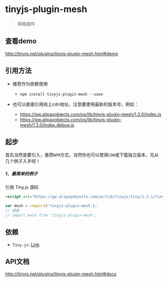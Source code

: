 # tinyjs-plugin-mesh

> 网格插件

## 查看demo

http://tinyjs.net/plugins/tinyjs-plugin-mesh.html#demo

## 引用方法

- 推荐作为依赖使用

  - `npm install tinyjs-plugin-mesh --save`

- 也可以直接引用线上cdn地址，注意要使用最新的版本号，例如：

  - https://gw.alipayobjects.com/os/lib/tinyjs-plugin-mesh/1.3.0/index.js
  - https://gw.alipayobjects.com/os/lib/tinyjs-plugin-mesh/1.3.0/index.debug.js

## 起步
首先当然是要引入，推荐`NPM`方式，当然你也可以使用`CDN`或下载独立版本，先从几个例子入手吧！

##### 1、最简单的例子

引用 Tiny.js 源码
``` html
<script src="https://gw.alipayobjects.com/os/lib/tinyjs/tiny/1.3.1/tiny.js"></script>
```
``` js
var mesh = require('tinyjs-plugin-mesh');
// 或者
// import mesh from 'tinyjs-plugin-mesh';
```

## 依赖
- `Tiny.js`: [Link](http://tinyjs.net/api)

## API文档

http://tinyjs.net/plugins/tinyjs-plugin-mesh.html#docs
